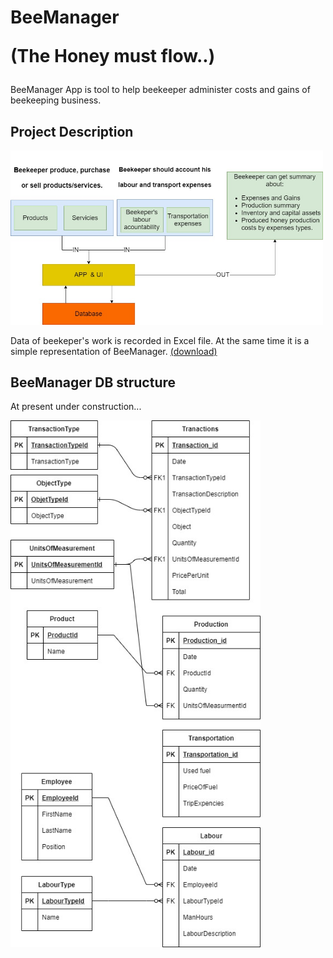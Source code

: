 # BeeManager <p> (The Honey must flow..) <p/>
BeeManager App is tool to help beekeeper administer costs and gains of beekeeping business.
## Project Description
<img src= "ProjectInfo/BeeManager concept.jpg" width = 500>

Data of beekeper's work is recorded in Excel file. At the same time it is a simple representation of BeeManager. <a href="files/file.csv" download="ProjectInfo/BeeManager.xlsx">(download)</a>

## BeeManager DB structure
At present under construction...

<img src= "ProjectInfo/BeeManager DB structure.jpg" width = 400>
